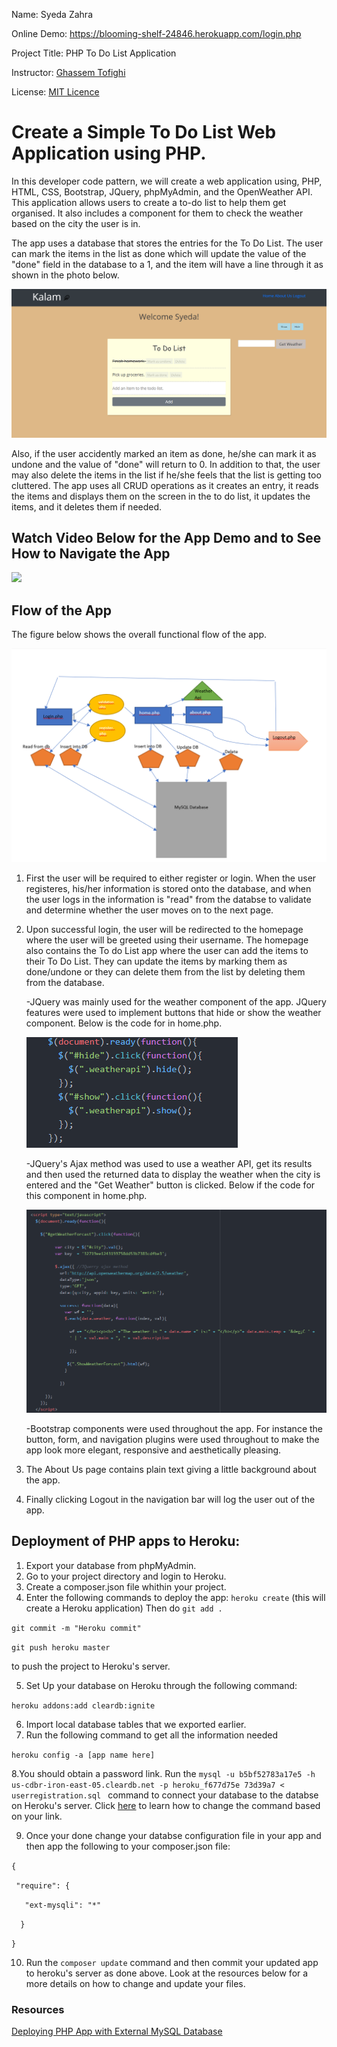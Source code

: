 Name: Syeda Zahra

Online Demo: https://blooming-shelf-24846.herokuapp.com/login.php

Project Title: PHP To Do List Application

Instructor: [Ghassem Tofighi](https://ghassem.com/)

License: [MIT Licence](https://opensource.org/licenses/MIT)

# Create a Simple To Do List Web Application using PHP. #


In this developer code pattern, we will create a web application using, PHP, HTML, CSS, Bootstrap, JQuery, phpMyAdmin, and the OpenWeather API. This application allows users to create a to-do list to help them get organised. It also includes a component for them to check the weather based on the city the user is in. 

The app uses a database that stores the entries for the To Do List. The user can mark the items in the list as done which will update the value of the "done" field in the database to a 1, and the item will have a line through it as shown in the photo below. 

![](imgs/applook.PNG)

Also, if the user accidently marked an item as done, he/she can mark it as undone and the value of "done" will return to 0. In addition to that, the user may also delete the items in the list if he/she feels that the list is getting too cluttered. The app uses all CRUD operations as it creates an entry, it reads the items and displays them on the screen in the to do list, it updates the items, and it deletes them if needed. 

## Watch Video Below for the App Demo and to See How to Navigate the App ##

[![](https://img.youtube.com/vi/dL5DQM0IZds/0.jpg)](https://www.youtube.com/watch?v=dL5DQM0IZds&feature=youtu.be)

## Flow of the App ##

The figure below shows the overall functional flow of the app.

![](imgs/appflow.png)

1. First the user will be required to either register or login. When the user registeres, his/her information is stored onto the database, and when the user logs in the information is "read" from the databse to validate and determine whether the user moves on to the next page.
2. Upon successful login, the user will be redirected to the homepage where the user will be greeted using their username. The homepage also contains the To do List app where the user can add the items to their To Do List. They can update the items by marking them as done/undone or they can delete them from the list by deleting them from the database.
  
      -JQuery was mainly used for the weather component of the app. JQuery features were used to implement buttons that hide or show the weather component. Below is the code for in home.php.

    ![](imgs/JQfors%2Bh.PNG)

      -JQuery's Ajax method was used to use a weather API, get its results and then used the returned data to display the weather when the city is entered and the "Get Weather" button is clicked. 
      Below if the code for this component in home.php.

   ![](imgs/JQforAPI.PNG)
  
      -Bootstrap components were used throughout the app. For instance the button, form, and navigation plugins were used throughout to make the app look more elegant, responsive and aesthetically pleasing.
 
3. The About Us page contains plain text giving a little background about the app.
 
4. Finally clicking Logout in the navigation bar will log the user out of the app.

## Deployment of PHP apps to Heroku: ##

1. Export your database from phpMyAdmin.
2. Go to your project directory and login to Heroku.
3. Create a composer.json file whithin your project.
4. Enter the following commands to deploy the app:
```heroku create``` (this will create a Heroku application) 
Then do
```git add . ```

```git commit -m "Heroku commit" ```

```git push heroku master```

to push the project to Heroku's server.

5. Set Up your database on Heroku through the following command:

```heroku addons:add cleardb:ignite```

6. Import local database tables that we exported earlier.
7. Run the following command to get all the information needed 

```heroku config -a [app name here]```

8.You should obtain a password link.
Run the ```mysql -u b5bf52783a17e5 -h us-cdbr-iron-east-05.cleardb.net -p heroku_f677d75e
73d39a7 < userregistration.sql ``` command to connect your database to the databse on Heroku's server.
Click [here](https://scotch.io/@phalconVee/using-mysql-on-heroku) to learn how to change the command based on your link.

9. Once your done change your databse configuration file in your app and then app the following to your composer.json file:

```{```

 ``` "require": {```
 
 ```   "ext-mysqli": "*"```
 
```  }```

```} ```

10. Run the ```composer update``` command and then commit your updated app to heroku's server as done above. 
Look at the resources below for a more details on how to change and update your files.
### Resources ###
[Deploying PHP App with External MySQL Database](https://scotch.io/@phalconVee/deploying-a-php-and-mysql-web-app-with-heroku)






